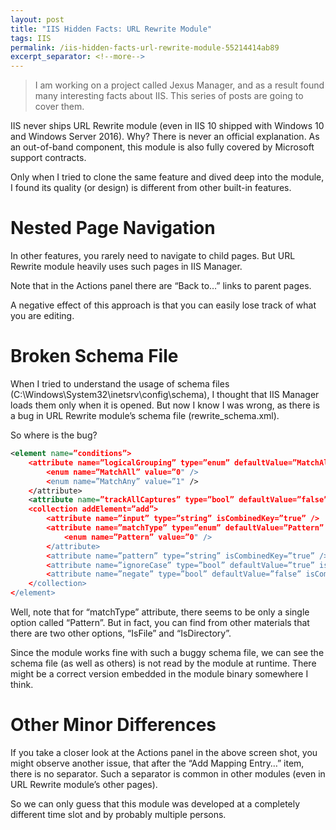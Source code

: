 ```yaml
---
layout: post
title: "IIS Hidden Facts: URL Rewrite Module"
tags: IIS
permalink: /iis-hidden-facts-url-rewrite-module-55214414ab89
excerpt_separator: <!--more-->
---
```

> I am working on a project called Jexus Manager, and as a result found many interesting facts about IIS. This series of posts are going to cover them.

IIS never ships URL Rewrite module (even in IIS 10 shipped with Windows 10 and Windows Server 2016). Why? There is never an official explanation. As an out-of-band component, this module is also fully covered by Microsoft support contracts.

Only when I tried to clone the same feature and dived deep into the module, I found its quality (or design) is different from other built-in features.
<!--more-->

# Nested Page Navigation

In other features, you rarely need to navigate to child pages. But URL Rewrite module heavily uses such pages in IIS Manager.

Note that in the Actions panel there are “Back to…” links to parent pages.

A negative effect of this approach is that you can easily lose track of what you are editing.

# Broken Schema File

When I tried to understand the usage of schema files (C:\Windows\System32\inetsrv\config\schema), I thought that IIS Manager loads them only when it is opened. But now I know I was wrong, as there is a bug in URL Rewrite module’s schema file (rewrite_schema.xml).

So where is the bug?

``` xml
<element name=”conditions”>
    <attribute name=”logicalGrouping” type=”enum” defaultValue=”MatchAll”>
        <enum name=”MatchAll” value=”0" />
        <enum name=”MatchAny” value=”1" />
    </attribute>
    <attribute name=”trackAllCaptures” type=”bool” defaultValue=”false” />
    <collection addElement=”add”>
        <attribute name=”input” type=”string” isCombinedKey=”true” />
        <attribute name=”matchType” type=”enum” defaultValue=”Pattern” isCombinedKey=”true”>
            <enum name=”Pattern” value=”0" />
        </attribute>
        <attribute name=”pattern” type=”string” isCombinedKey=”true” />
        <attribute name=”ignoreCase” type=”bool” defaultValue=”true” isCombinedKey=”true” />
        <attribute name=”negate” type=”bool” defaultValue=”false” isCombinedKey=”true” />
    </collection>
</element>
```

Well, note that for “matchType” attribute, there seems to be only a single option called “Pattern”. But in fact, you can find from other materials that there are two other options, “IsFile” and “IsDirectory”.

Since the module works fine with such a buggy schema file, we can see the schema file (as well as others) is not read by the module at runtime. There might be a correct version embedded in the module binary somewhere I think.

# Other Minor Differences

If you take a closer look at the Actions panel in the above screen shot, you might observe another issue, that after the “Add Mapping Entry…” item, there is no separator. Such a separator is common in other modules (even in URL Rewrite module’s other pages).

So we can only guess that this module was developed at a completely different time slot and by probably multiple persons.
